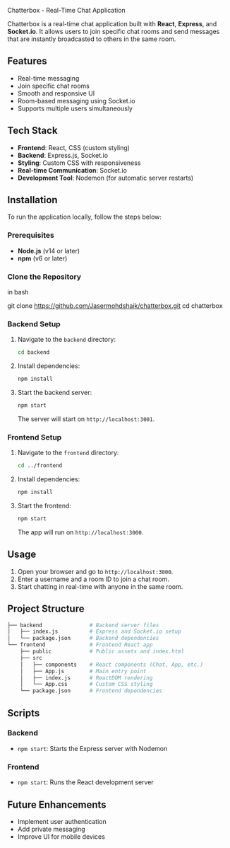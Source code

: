  Chatterbox - Real-Time Chat Application

Chatterbox is a real-time chat application built with **React**, **Express**, and **Socket.io**. It allows users to join specific chat rooms and send messages that are instantly broadcasted to others in the same room.

## Features

- Real-time messaging
- Join specific chat rooms
- Smooth and responsive UI
- Room-based messaging using Socket.io
- Supports multiple users simultaneously

## Tech Stack

- **Frontend**: React, CSS (custom styling)
- **Backend**: Express.js, Socket.io
- **Styling**: Custom CSS with responsiveness
- **Real-time Communication**: Socket.io
- **Development Tool**: Nodemon (for automatic server restarts)

## Installation

To run the application locally, follow the steps below:

### Prerequisites

- **Node.js** (v14 or later)
- **npm** (v6 or later)

### Clone the Repository

in bash

git clone https://github.com/Jasermohdshaik/chatterbox.git
cd chatterbox


### Backend Setup

1. Navigate to the `backend` directory:
   ```bash
   cd backend
   ```
2. Install dependencies:
   ```bash
   npm install
   ```
3. Start the backend server:
   ```bash
   npm start
   ```
   The server will start on `http://localhost:3001`.

### Frontend Setup

1. Navigate to the `frontend` directory:
   ```bash
   cd ../frontend
   ```
2. Install dependencies:
   ```bash
   npm install
   ```
3. Start the frontend:
   ```bash
   npm start
   ```
   The app will run on `http://localhost:3000`.

## Usage

1. Open your browser and go to `http://localhost:3000`.
2. Enter a username and a room ID to join a chat room.
3. Start chatting in real-time with anyone in the same room.

## Project Structure

```bash
├── backend               # Backend server files
│   ├── index.js          # Express and Socket.io setup
│   └── package.json      # Backend dependencies
└── frontend              # Frontend React app
    ├── public            # Public assets and index.html
    ├── src
    │   ├── components    # React components (Chat, App, etc.)
    │   ├── App.js        # Main entry point
    │   ├── index.js      # ReactDOM rendering
    │   └── App.css       # Custom CSS styling
    └── package.json      # Frontend dependencies
```

## Scripts

### Backend

- `npm start`: Starts the Express server with Nodemon

### Frontend

- `npm start`: Runs the React development server

## Future Enhancements

- Implement user authentication
- Add private messaging
- Improve UI for mobile devices
